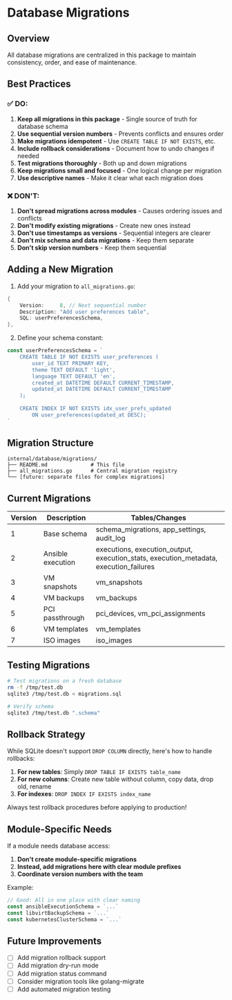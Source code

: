# Database Migrations

## Overview

All database migrations are centralized in this package to maintain consistency, order, and ease of maintenance.

## Best Practices

### ✅ DO:
1. **Keep all migrations in this package** - Single source of truth for database schema
2. **Use sequential version numbers** - Prevents conflicts and ensures order
3. **Make migrations idempotent** - Use `CREATE TABLE IF NOT EXISTS`, etc.
4. **Include rollback considerations** - Document how to undo changes if needed
5. **Test migrations thoroughly** - Both up and down migrations
6. **Keep migrations small and focused** - One logical change per migration
7. **Use descriptive names** - Make it clear what each migration does

### ❌ DON'T:
1. **Don't spread migrations across modules** - Causes ordering issues and conflicts
2. **Don't modify existing migrations** - Create new ones instead
3. **Don't use timestamps as versions** - Sequential integers are clearer
4. **Don't mix schema and data migrations** - Keep them separate
5. **Don't skip version numbers** - Keep them sequential

## Adding a New Migration

1. Add your migration to `all_migrations.go`:
```go
{
    Version:     8, // Next sequential number
    Description: "Add user preferences table",
    SQL: userPreferencesSchema,
},
```

2. Define your schema constant:
```go
const userPreferencesSchema = `
    CREATE TABLE IF NOT EXISTS user_preferences (
        user_id TEXT PRIMARY KEY,
        theme TEXT DEFAULT 'light',
        language TEXT DEFAULT 'en',
        created_at DATETIME DEFAULT CURRENT_TIMESTAMP,
        updated_at DATETIME DEFAULT CURRENT_TIMESTAMP
    );
    
    CREATE INDEX IF NOT EXISTS idx_user_prefs_updated 
        ON user_preferences(updated_at DESC);
`
```

## Migration Structure

```
internal/database/migrations/
├── README.md              # This file
├── all_migrations.go      # Central migration registry
└── [future: separate files for complex migrations]
```

## Current Migrations

| Version | Description | Tables/Changes |
|---------|-------------|----------------|
| 1 | Base schema | schema_migrations, app_settings, audit_log |
| 2 | Ansible execution | executions, execution_output, execution_stats, execution_metadata, execution_failures |
| 3 | VM snapshots | vm_snapshots |
| 4 | VM backups | vm_backups |
| 5 | PCI passthrough | pci_devices, vm_pci_assignments |
| 6 | VM templates | vm_templates |
| 7 | ISO images | iso_images |

## Testing Migrations

```bash
# Test migrations on a fresh database
rm -f /tmp/test.db
sqlite3 /tmp/test.db < migrations.sql

# Verify schema
sqlite3 /tmp/test.db ".schema"
```

## Rollback Strategy

While SQLite doesn't support `DROP COLUMN` directly, here's how to handle rollbacks:

1. **For new tables**: Simply `DROP TABLE IF EXISTS table_name`
2. **For new columns**: Create new table without column, copy data, drop old, rename
3. **For indexes**: `DROP INDEX IF EXISTS index_name`

Always test rollback procedures before applying to production!

## Module-Specific Needs

If a module needs database access:
1. **Don't create module-specific migrations**
2. **Instead, add migrations here with clear module prefixes**
3. **Coordinate version numbers with the team**

Example:
```go
// Good: All in one place with clear naming
const ansibleExecutionSchema = `...`
const libvirtBackupSchema = `...`
const kubernetesClusterSchema = `...`
```

## Future Improvements

- [ ] Add migration rollback support
- [ ] Add migration dry-run mode
- [ ] Add migration status command
- [ ] Consider migration tools like golang-migrate
- [ ] Add automated migration testing
